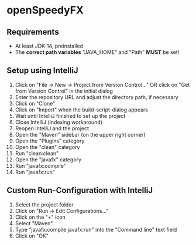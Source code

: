 # openSpeedyFX

## Requirements
- At least JDK-14, preinstalled
- The **correct path variables** "JAVA_HOME" and "Path" **MUST** be set!

## Setup using IntelliJ
1. Click on "File ->  New -> Project from Version Control..." OR click on "Get from Version Control" in the initial dialog
2. Enter the repository URL and adjust the directory path, if necessary
3. Click on "Clone"
4. Click on "Import" when the build-script-dialog appears
5. Wait until IntelliJ finished to set up the project
6. Close IntelliJ (indexing workaround)
7. Reopen IntelliJ and the project
8. Open the "Maven" sidebar (on the upper right corner)
9. Open the "Plugins" category
10. Open the "clean" category
11. Run "clean:clean"
12. Open the "javafx" category
13. Run "javafx:compile"
14. Run "javafx:run"

## Custom Run-Configuration with IntelliJ
1. Select the project folder
2. Click on "Run -> Edit Configurations..."
3. Click on the "+" icon
4. Select "Maven"
5. Type "javafx:compile javafx:run" into the "Command line" text field
6. Click on "OK"